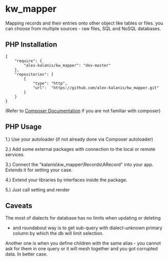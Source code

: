 # kw_mapper

Mapping records and their entries onto other object like tables or files. you can choose
from multiple sources - raw files, SQL and NoSQL databases.

## PHP Installation

```
{
    "require": {
        "alex-kalanis/kw_mapper": "dev-master"
    },
    "repositories": [
        {
            "type": "http",
            "url":  "https://github.com/alex-kalanis/kw_mapper.git"
        }
    }
}
```

(Refer to [Composer Documentation](https://github.com/composer/composer/blob/master/doc/00-intro.md#introduction) if you are not
familiar with composer)


## PHP Usage

1.) Use your autoloader (if not already done via Composer autoloader)

2.) Add some external packages with connection to the local or remote services.

3.) Connect the "kalanis\kw_mapper\Records\ARecord" into your app. Extends it for setting your case.

4.) Extend your libraries by interfaces inside the package.

5.) Just call setting and render

## Caveats

The most of dialects for database has no limits when updating or deleting
- and roundabout way is to get sub-query with dialect-unknown primary column
by which the db will limit selection.

Another one is when you define children with the same alias - you cannot ask for
them in one query or it will mesh together and you got corrupted data. In better
case.


